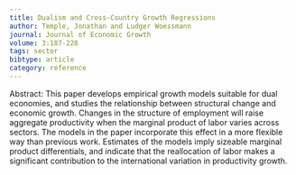 ```yaml
---
title: Dualism and Cross-Country Growth Regressions
author: Temple, Jonathan and Ludger Woessmann
journal: Journal of Economic Growth
volume: 3:187-228
tags: sector
bibtype: article
category: reference
---
```

Abstract: This paper develops empirical growth models suitable for dual economies, and studies the relationship between structural change and economic growth. Changes in the structure of employment will raise aggregate productivity when the marginal product of labor varies across sectors. The models in the paper incorporate this effect in a more flexible way than previous work. Estimates of the models imply sizeable marginal product differentials, and indicate that the reallocation of labor makes a significant contribution to the international variation in productivity growth.
